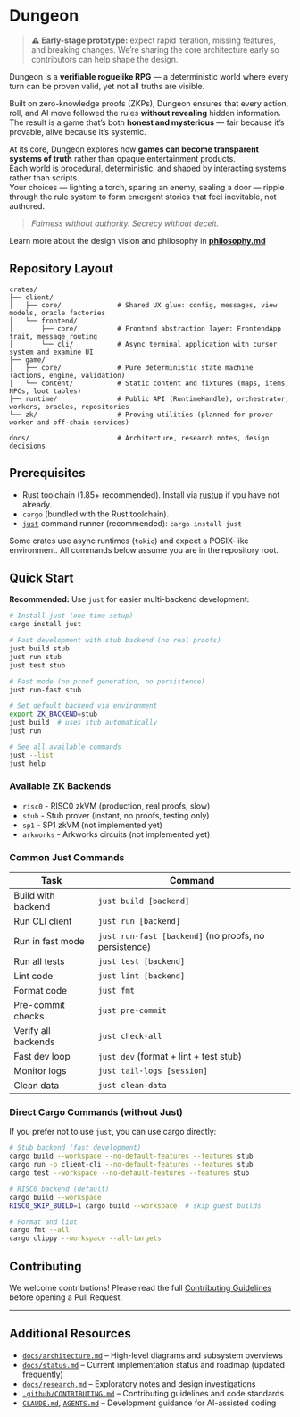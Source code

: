 # Dungeon

> **⚠️ Early-stage prototype:** expect rapid iteration, missing features, and breaking changes. We’re sharing the core architecture early so contributors can help shape the design.

Dungeon is a **verifiable roguelike RPG** — a deterministic world where every turn can be proven valid, yet not all truths are visible.

Built on zero-knowledge proofs (ZKPs), Dungeon ensures that every action, roll, and AI move followed the rules **without revealing** hidden information.  
The result is a game that’s both **honest and mysterious** — fair because it’s provable, alive because it’s systemic.

At its core, Dungeon explores how **games can become transparent systems of truth** rather than opaque entertainment products.  
Each world is procedural, deterministic, and shaped by interacting systems rather than scripts.  
Your choices — lighting a torch, sparing an enemy, sealing a door — ripple through the rule system to form emergent stories that feel inevitable, not authored.

> *Fairness without authority. Secrecy without deceit.*

Learn more about the design vision and philosophy in [**philosophy.md**](./docs/philosophy.md)

## Repository Layout

```
crates/
├── client/
│   ├── core/              # Shared UX glue: config, messages, view models, oracle factories
│   └── frontend/
│       ├── core/          # Frontend abstraction layer: FrontendApp trait, message routing
│       └── cli/           # Async terminal application with cursor system and examine UI
├── game/
│   ├── core/              # Pure deterministic state machine (actions, engine, validation)
│   └── content/           # Static content and fixtures (maps, items, NPCs, loot tables)
├── runtime/               # Public API (RuntimeHandle), orchestrator, workers, oracles, repositories
└── zk/                    # Proving utilities (planned for prover worker and off-chain services)

docs/                      # Architecture, research notes, design decisions
```

## Prerequisites

- Rust toolchain (1.85+ recommended). Install via [rustup](https://rustup.rs/) if you have not already.
- `cargo` (bundled with the Rust toolchain).
- [`just`](https://github.com/casey/just) command runner (recommended): `cargo install just`

Some crates use async runtimes (`tokio`) and expect a POSIX-like environment. All commands below assume you are in the repository root.

## Quick Start

**Recommended:** Use `just` for easier multi-backend development:

```bash
# Install just (one-time setup)
cargo install just

# Fast development with stub backend (no real proofs)
just build stub
just run stub
just test stub

# Fast mode (no proof generation, no persistence)
just run-fast stub

# Set default backend via environment
export ZK_BACKEND=stub
just build  # uses stub automatically
just run

# See all available commands
just --list
just help
```

### Available ZK Backends

- `risc0` - RISC0 zkVM (production, real proofs, slow)
- `stub` - Stub prover (instant, no proofs, testing only)
- `sp1` - SP1 zkVM (not implemented yet)
- `arkworks` - Arkworks circuits (not implemented yet)

### Common Just Commands

| Task | Command |
|------|---------|
| Build with backend | `just build [backend]` |
| Run CLI client | `just run [backend]` |
| Run in fast mode | `just run-fast [backend]` (no proofs, no persistence) |
| Run all tests | `just test [backend]` |
| Lint code | `just lint [backend]` |
| Format code | `just fmt` |
| Pre-commit checks | `just pre-commit` |
| Verify all backends | `just check-all` |
| Fast dev loop | `just dev` (format + lint + test stub) |
| Monitor logs | `just tail-logs [session]` |
| Clean data | `just clean-data` |

### Direct Cargo Commands (without Just)

If you prefer not to use `just`, you can use cargo directly:

```bash
# Stub backend (fast development)
cargo build --workspace --no-default-features --features stub
cargo run -p client-cli --no-default-features --features stub
cargo test --workspace --no-default-features --features stub

# RISC0 backend (default)
cargo build --workspace
RISC0_SKIP_BUILD=1 cargo build --workspace  # skip guest builds

# Format and lint
cargo fmt --all
cargo clippy --workspace --all-targets
```

## Contributing

We welcome contributions!
Please read the full [Contributing Guidelines](.github/CONTRIBUTING.md) before opening a Pull Request.

---

## Additional Resources

- [`docs/architecture.md`](docs/architecture.md) – High-level diagrams and subsystem overviews
- [`docs/status.md`](docs/status.md) – Current implementation status and roadmap (updated frequently)
- [`docs/research.md`](docs/research.md) – Exploratory notes and design investigations
- [`.github/CONTRIBUTING.md`](.github/CONTRIBUTING.md) – Contributing guidelines and code standards
- [`CLAUDE.md`](CLAUDE.md), [`AGENTS.md`](AGENTS.md) – Development guidance for AI-assisted coding
